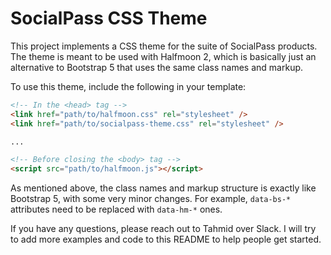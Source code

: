 # SocialPass CSS Theme

This project implements a CSS theme for the suite of SocialPass products. The theme is meant to be used with Halfmoon 2, which is basically just an alternative to Bootstrap 5 that uses the same class names and markup. 

To use this theme, include the following in your template:

```html
<!-- In the <head> tag -->
<link href="path/to/halfmoon.css" rel="stylesheet" />
<link href="path/to/socialpass-theme.css" rel="stylesheet" />

...

<!-- Before closing the <body> tag -->
<script src="path/to/halfmoon.js"></script>
```

As mentioned above, the class names and markup structure is exactly like Bootstrap 5, with some very minor changes. For example, `data-bs-*` attributes need to be replaced with `data-hm-*` ones. 

If you have any questions, please reach out to Tahmid over Slack. I will try to add more examples and code to this README to help people get started.